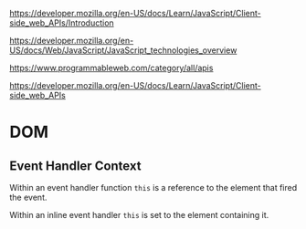 https://developer.mozilla.org/en-US/docs/Learn/JavaScript/Client-side_web_APIs/Introduction

https://developer.mozilla.org/en-US/docs/Web/JavaScript/JavaScript_technologies_overview

https://www.programmableweb.com/category/all/apis

https://developer.mozilla.org/en-US/docs/Learn/JavaScript/Client-side_web_APIs

# DOM

## Event Handler Context
Within an event handler function `this` is a reference to the element that fired the event.

Within an inline event handler `this` is set to the element containing it.

